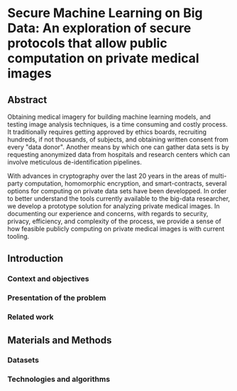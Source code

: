 # Secure Machine Learning on Big Data: An exploration of secure protocols that allow public computation on private medical images

## Abstract

Obtaining medical imagery for building machine learning models, and testing image analysis techniques, is a time consuming and costly process.
It traditionally requires getting approved by ethics boards, recruiting hundreds, if not thousands, of subjects, and obtaining written consent from every "data donor".
Another means by which one can gather data sets is by requesting anonymized data from hospitals and research centers which can involve meticulous de-identification pipelines.

With advances in cryptography over the last 20 years in the areas of multi-party computation, homomorphic encryption, and smart-contracts, several options for computing on private data sets have been developped.
In order to better understand the tools currently available to the big-data researcher, we develop a prototype solution for analyzing private medical images.
In documenting our experience and concerns, with regards to security, privacy, efficiency, and complexity of the process, we provide a sense of how feasible publicly computing on private medical images is with current tooling.

## Introduction

### Context and objectives

### Presentation of the problem

### Related work

## Materials and Methods

### Datasets

### Technologies and algorithms
